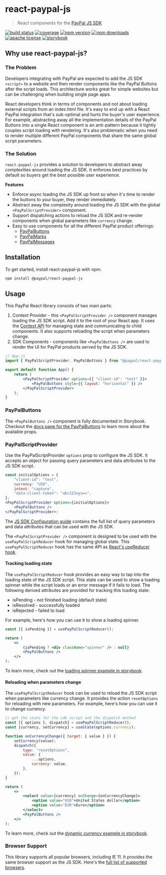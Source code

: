 # react-paypal-js

> React components for the [PayPal JS SDK](https://developer.paypal.com/docs/business/javascript-sdk/javascript-sdk-reference/)

<div class="badges">
    <a href="https://github.com/paypal/react-paypal-js/actions?query=workflow%3Avalidate"><img src="https://img.shields.io/github/workflow/status/paypal/react-paypal-js/validate?logo=github&style=flat-square" alt="build status"></a>
    <a href="https://codecov.io/github/paypal/react-paypal-js/"><img src="https://img.shields.io/codecov/c/github/paypal/react-paypal-js.svg?style=flat-square" alt="coverage"></a>
    <a href="https://www.npmjs.com/package/@paypal/react-paypal-js"><img src="https://img.shields.io/npm/v/@paypal/react-paypal-js.svg?style=flat-square" alt="npm version"></a>
    <a href="https://www.npmtrends.com/@paypal/react-paypal-js"><img src="https://img.shields.io/npm/dm/@paypal/react-paypal-js.svg?style=flat-square" alt="npm downloads"></a>
    <a href="https://github.com/paypal/react-paypal-js/blob/main/LICENSE"><img src="https://img.shields.io/npm/l/@paypal/react-paypal-js.svg?style=flat-square" alt="apache license"></a>
    <a href="https://paypal.github.io/react-paypal-js/"><img src="https://raw.githubusercontent.com/storybooks/brand/master/badge/badge-storybook.svg" alt="storybook"></a>
</div>

## Why use react-paypal-js?

### The Problem

Developers integrating with PayPal are expected to add the JS SDK `<script>` to a website and then render components like the PayPal Buttons after the script loads. This architecture works great for simple websites but can be challenging when building single page apps.

React developers think in terms of components and not about loading external scripts from an index.html file. It's easy to end up with a React PayPal integration that's sub-optimal and hurts the buyer's user experience. For example, abstracting away all the implementation details of the PayPal Buttons into a single React component is an anti-pattern because it tightly couples script loading with rendering. It's also problematic when you need to render multiple different PayPal components that share the same global script parameters.

### The Solution

`react-paypal-js` provides a solution to developers to abstract away complexities around loading the JS SDK. It enforces best practices by default so buyers get the best possible user experience.

**Features**

-   Enforce async loading the JS SDK up front so when it's time to render the buttons to your buyer, they render immediately.
-   Abstract away the complexity around loading the JS SDK with the global `<PayPalScriptProvider>` component.
-   Support dispatching actions to reload the JS SDK and re-render components when global parameters like `currency` change.
-   Easy to use components for all the different PayPal product offerings:
    -   [PayPalButtons](https://paypal.github.io/react-paypal-js/?path=/docs/example-paypalbuttons--default)
    -   [PayPalMarks](https://paypal.github.io/react-paypal-js/?path=/docs/example-paypalmarks--default)
    -   [PayPalMessages](https://paypal.github.io/react-paypal-js/?path=/docs/example-paypalmessages--default)

## Installation

To get started, install react-paypal-js with npm.

```sh
npm install @paypal/react-paypal-js
```

## Usage

This PayPal React library consists of two main parts:

1. Context Provider - this `<PayPalScriptProvider />` component manages loading the JS SDK script. Add it to the root of your React app. It uses the [Context API](https://reactjs.org/docs/context.html) for managing state and communicating to child components. It also supports reloading the script when parameters change.
2. SDK Components - components like `<PayPalButtons />` are used to render the UI for PayPal products served by the JS SDK.

```jsx
// App.js
import { PayPalScriptProvider, PayPalButtons } from "@paypal/react-paypal-js";

export default function App() {
    return (
        <PayPalScriptProvider options={{ "client-id": "test" }}>
            <PayPalButtons style={{ layout: "horizontal" }} />
        </PayPalScriptProvider>
    );
}
```

### PayPalButtons

The `<PayPalButtons />` component is fully documented in Storybook. Checkout the [docs page for the PayPalButtons](https://paypal.github.io/react-paypal-js/?path=/docs/example-paypalbuttons--default) to learn more about the available props.

### PayPalScriptProvider

Use the PayPalScriptProvider `options` prop to configure the JS SDK. It accepts an object for passing query parameters and data attributes to the JS SDK script.

```jsx
const initialOptions = {
    "client-id": "test",
    currency: "USD",
    intent: "capture",
    "data-client-token": "abc123xyz==",
};
<PayPalScriptProvider options={initialOptions}>
    <PayPalButtons />
</PayPalScriptProvider>;
```

The [JS SDK Configuration guide](https://developer.paypal.com/docs/business/javascript-sdk/javascript-sdk-configuration/) contains the full list of query parameters and data attributes that can be used with the JS SDK.

The `<PayPalScriptProvider />` component is designed to be used with the `usePayPalScriptReducer` hook for managing global state. This `usePayPalScriptReducer` hook has the same API as [React's useReducer hook](https://reactjs.org/docs/hooks-reference.html#usereducer).

#### Tracking loading state

The `usePayPalScriptReducer` hook provides an easy way to tap into the loading state of the JS SDK script. This state can be used to show a loading spinner while the script loads or an error message if it fails to load. The following derived attributes are provided for tracking this loading state:

-   isPending - not finished loading (default state)
-   isResolved - successfully loaded
-   isRejected - failed to load

For example, here's how you can use it to show a loading spinner.

```jsx
const [{ isPending }] = usePayPalScriptReducer();

return (
    <>
        {isPending ? <div className="spinner" /> : null}
        <PayPalButtons />
    </>
);
```

To learn more, check out the [loading spinner example in storybook](https://paypal.github.io/react-paypal-js/?path=/story/example-usepaypalscriptreducer--loading-spinner).

#### Reloading when parameters change

The `usePayPalScriptReducer` hook can be used to reload the JS SDK script when parameters like currency change. It provides the action `resetOptions` for reloading with new parameters. For example, here's how you can use it to change currency.

```jsx
// get the state for the sdk script and the dispatch method
const [{ options }, dispatch] = usePayPalScriptReducer();
const [currency, setCurrency] = useState(options.currency);

function onCurrencyChange({ target: { value } }) {
    setCurrency(value);
    dispatch({
        type: "resetOptions",
        value: {
            ...options,
            currency: value,
        },
    });
}

return (
    <>
        <select value={currency} onChange={onCurrencyChange}>
            <option value="USD">United States dollar</option>
            <option value="EUR">Euro</option>
        </select>
        <PayPalButtons />
    </>
);
```

To learn more, check out the [dynamic currency example in storybook](https://paypal.github.io/react-paypal-js/?path=/story/example-usepaypalscriptreducer--currency).

### Browser Support

This library supports all popular browsers, including IE 11. It provides the same browser support as the JS SDK. Here's the [full list of supported browsers](https://developer.paypal.com/docs/business/checkout/reference/browser-support/#supported-browsers-by-platform).
